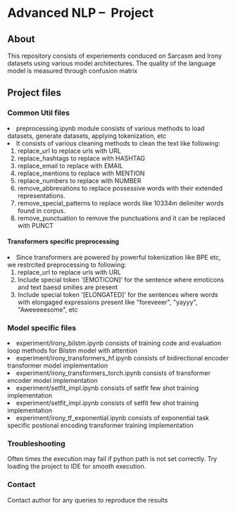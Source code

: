 # Advanced NLP –  Project 

## About
This repository consists of experiements conduced on Sarcasm and Irony datasets using various model architectures.
The quality of the language model is measured through confusion matrix

## Project files
### Common Util files
<li>preprocessing.ipynb module consists of various methods to load datasets, generate datasets, applying tokenization, etc</li>
<li>It consists of various cleaning methods to clean the text like following:
<ol>
<li> replace_url to replace urls with URL </li>
<li> replace_hashtags to replace with HASHTAG </li>
<li>  replace_email to replace with EMAIL </li>
<li>  replace_mentions to replace with MENTION </li>
<li>  replace_numbers to replace with NUMBER </li>
<li>  remove_abbrevations to replace possessive words with their extended representations.</li>
<li>  remove_special_patterns to replace words like 10334m delimiter words found in corpus.</li>
<li>  remove_punctuation to remove the punctuations and it can be replaced with PUNCT </li></ol></li>

#### Transformers specific preprocessing
<li>
Since transformers are powered by powerful tokenization like BPE etc, we restrcited preprocessing to following:
<ol>
<li>replace_url to replace urls with URL</li>
<li>Include special token '[EMOTICON]' for the sentence where emoticons and text baesd smilies are present</li>
<li>Include special token '[ELONGATED]' for the sentences where words with elongaged expressions present like "foreveeer", "yayyy", "Aweeeeesome", etc</li>
</ol>
</li>

### Model specific files
<li>experiment/Irony_bilstm.ipynb consists of training code and evaluation loop methods for Bilstm model with attention </li>
<li>experiment/irony_transformers_hf.ipynb consists of bidirectional encoder transformer model implementation</li>
<li>experiment/irony_transformers_torch.ipynb consists of transformer encoder model implementation</li>
<li>experiment/setfit_impl.ipynb consists of setfit few shot training implementation</li>
<li>experiment/setfit_impl.ipynb consists of setfit few shot training implementation</li>
<li>experiment/irony_tf_exponential.ipynb consists of exponential task specific postional encoding transformer training implementation</li>

### Troubleshooting
Often times the execution may fail if python path is not set correctly.
Try loading the project to IDE for smooth execution.

### Contact
Contact author for any queries to reproduce the results


